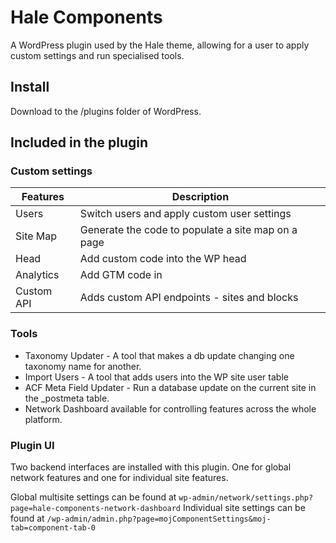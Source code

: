 # Hale Components

A WordPress plugin used by the Hale theme, allowing for a user to apply custom settings and run specialised tools.

## Install

Download to the /plugins folder of WordPress.

## Included in the plugin

### Custom settings

| Features   | Description                                        |
| ---------- | -------------------------------------------------- |
| Users      | Switch users and apply custom user settings        |
| Site Map   | Generate the code to populate a site map on a page |
| Head       | Add custom code into the WP head                   |
| Analytics  | Add GTM code in                                    |
| Custom API | Adds custom API endpoints - sites and blocks       |

### Tools

- Taxonomy Updater - A tool that makes a db update changing one taxonomy name for another.
- Import Users - A tool that adds users into the WP site user table
- ACF Meta Field Updater - Run a database update on the current site in the \_postmeta table.
- Network Dashboard available for controlling features across the whole platform.

### Plugin UI

Two backend interfaces are installed with this plugin. One for global network
features and one for individual site features.

Global multisite settings can be found at `wp-admin/network/settings.php?page=hale-components-network-dashboard`
Individual site settings can be found at `/wp-admin/admin.php?page=mojComponentSettings&moj-tab=component-tab-0`
